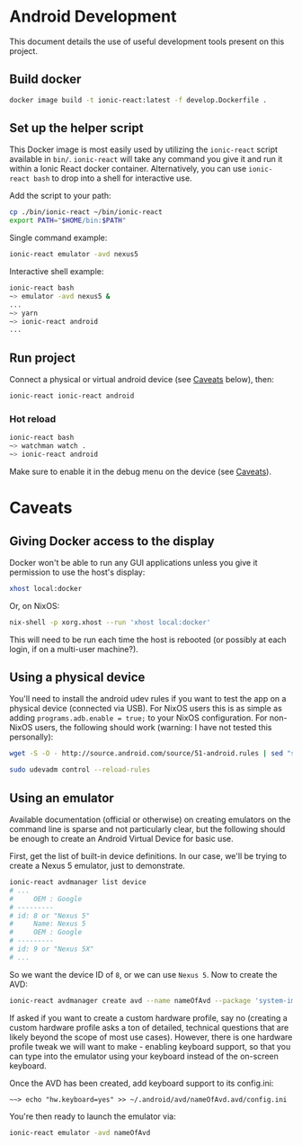 # Android Development

This document details the use of useful development tools present on this project.

## Build docker

```sh
docker image build -t ionic-react:latest -f develop.Dockerfile .
```

## Set up the helper script

This Docker image is most easily used by utilizing the `ionic-react` script available in
`bin/`. `ionic-react` will take any command you give it and run it within a Ionic React
docker container. Alternatively, you can use `ionic-react bash` to drop into a shell for
interactive use.

Add the script to your path:

```sh
cp ./bin/ionic-react ~/bin/ionic-react
export PATH="$HOME/bin:$PATH"
```

Single command example:

```sh
ionic-react emulator -avd nexus5
```

Interactive shell example:

```sh
ionic-react bash
~> emulator -avd nexus5 &
...
~> yarn
~> ionic-react android
...
```

## Run project

Connect a physical or virtual android device (see [Caveats](#caveats) below),
then:

```sh
ionic-react ionic-react android
```

### Hot reload

```sh
ionic-react bash
~> watchman watch .
~> ionic-react android
```

Make sure to enable it in the debug menu on the device (see
[Caveats](#enabling-debug-features)).

# Caveats

## Giving Docker access to the display

Docker won't be able to run any GUI applications unless you give it permission
to use the host's display:

```sh
xhost local:docker
```

Or, on NixOS:

```sh
nix-shell -p xorg.xhost --run 'xhost local:docker'
```
This will need to be run each time the host is rebooted (or possibly at each
login, if on a multi-user machine?).

## Using a physical device

You'll need to install the android udev rules if you want to test the app on a
physical device (connected via USB). For NixOS users this is as simple as adding
`programs.adb.enable = true;` to your NixOS configuration. For non-NixOS users,
the following should work (warning: I have not tested this personally):

```sh
wget -S -O - http://source.android.com/source/51-android.rules | sed "s/<username>/$USER/" | sudo tee >/dev/null /etc/udev/rules.d/51-android.rules

sudo udevadm control --reload-rules
```

## Using an emulator

Available documentation (official or otherwise) on creating emulators on the
command line is sparse and not particularly clear, but the following should be
enough to create an Android Virtual Device for basic use.

First, get the list of built-in device definitions. In our case, we'll be trying
to create a Nexus 5 emulator, just to demonstrate.

```sh
ionic-react avdmanager list device
# ...
#     OEM : Google
# ---------
# id: 8 or "Nexus 5"
#     Name: Nexus 5
#     OEM : Google
# ---------
# id: 9 or "Nexus 5X"
# ...
```
So we want the device ID of `8`, or we can use `Nexus 5`. Now to create the AVD:

```sh
ionic-react avdmanager create avd --name nameOfAvd --package 'system-images;android-23;default;x86_64' --device "Nexus 5"
```

If asked if you want to create a custom hardware profile, say no (creating a
custom hardware profile asks a ton of detailed, technical questions that are
likely beyond the scope of most use cases). However, there is one hardware
profile tweak we will want to make - enabling keyboard support, so that you can
type into the emulator using your keyboard instead of the on-screen keyboard.

Once the AVD has been created, add keyboard support to its config.ini:

```
~~> echo "hw.keyboard=yes" >> ~/.android/avd/nameOfAvd.avd/config.ini
```

You're then ready to launch the emulator via:

```sh
ionic-react emulator -avd nameOfAvd
```
